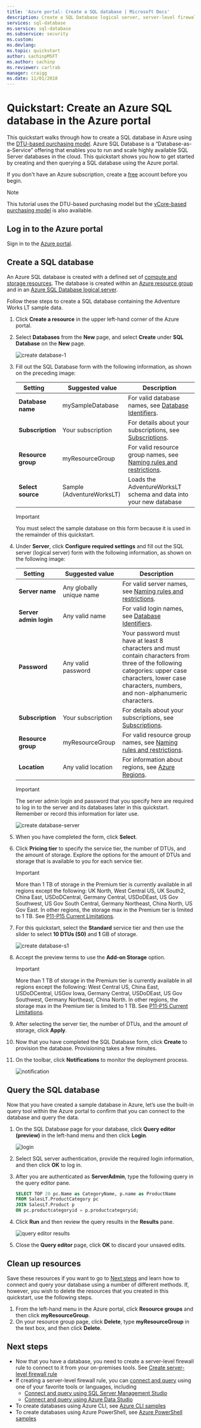 ```yaml
---
title: 'Azure portal: Create a SQL database | Microsoft Docs'
description: Create a SQL Database logical server, server-level firewall rule, and database in the Azure portal, and query it.
services: sql-database
ms.service: sql-database
ms.subservice: security
ms.custom: 
ms.devlang: 
ms.topic: quickstart
author: sachinpMSFT
ms.author: sachinp
ms.reviewer: carlrab
manager: craigg
ms.date: 11/01/2018
---
```

# Quickstart: Create an Azure SQL database in the Azure portal

This quickstart walks through how to create a SQL database in Azure using the [DTU-based purchasing model](sql-database-service-tiers-dtu.md). Azure SQL Database is a “Database-as-a-Service” offering that enables you to run and scale highly available SQL Server databases in the cloud. This quickstart shows you how to get started by creating and then querying a SQL database using the Azure portal.

If you don't have an Azure subscription, create a [free](https://azure.microsoft.com/free/) account before you begin.

  >[!NOTE]
  >This tutorial uses the DTU-based purchasing model but the [vCore-based purchasing model](sql-database-service-tiers-vcore.md) is also available.

## Log in to the Azure portal

Sign in to the [Azure portal](https://portal.azure.com/).

## Create a SQL database

An Azure SQL database is created with a defined set of [compute and storage resources](sql-database-service-tiers-dtu.md). The database is created within an [Azure resource group](../azure-resource-manager/resource-group-overview.md) and in an [Azure SQL Database logical server](sql-database-features.md).

Follow these steps to create a SQL database containing the Adventure Works LT sample data.

1. Click **Create a resource** in the upper left-hand corner of the Azure portal.

2. Select **Databases** from the **New** page, and select **Create** under **SQL Database** on the **New** page.

   ![create database-1](./media/sql-database-get-started-portal/create-database-1.png)

3. Fill out the SQL Database form with the following information, as shown on the preceding image:   

   | Setting       | Suggested value | Description |
   | ------------ | ------------------ | ------------------------------------------------- |
   | **Database name** | mySampleDatabase | For valid database names, see [Database Identifiers](https://docs.microsoft.com/sql/relational-databases/databases/database-identifiers). |
   | **Subscription** | Your subscription  | For details about your subscriptions, see [Subscriptions](https://account.windowsazure.com/Subscriptions). |
   | **Resource group**  | myResourceGroup | For valid resource group names, see [Naming rules and restrictions](https://docs.microsoft.com/azure/architecture/best-practices/naming-conventions). |
   | **Select source** | Sample (AdventureWorksLT) | Loads the AdventureWorksLT schema and data into your new database |

   > [!IMPORTANT]
   > You must select the sample database on this form because it is used in the remainder of this quickstart.
   >

4. Under **Server**, click **Configure required settings** and fill out the SQL server (logical server) form with the following information, as shown on the following image:   

   | Setting       | Suggested value | Description |
   | ------------ | ------------------ | ------------------------------------------------- |
   | **Server name** | Any globally unique name | For valid server names, see [Naming rules and restrictions](https://docs.microsoft.com/azure/architecture/best-practices/naming-conventions). |
   | **Server admin login** | Any valid name | For valid login names, see [Database Identifiers](https://docs.microsoft.com/sql/relational-databases/databases/database-identifiers). |
   | **Password** | Any valid password | Your password must have at least 8 characters and must contain characters from three of the following categories: upper case characters, lower case characters, numbers, and non-alphanumeric characters. |
   | **Subscription** | Your subscription | For details about your subscriptions, see [Subscriptions](https://account.windowsazure.com/Subscriptions). |
   | **Resource group** | myResourceGroup | For valid resource group names, see [Naming rules and restrictions](https://docs.microsoft.com/azure/architecture/best-practices/naming-conventions). |
   | **Location** | Any valid location | For information about regions, see [Azure Regions](https://azure.microsoft.com/regions/). |

   > [!IMPORTANT]
   > The server admin login and password that you specify here are required to log in to the server and its databases later in this quickstart. Remember or record this information for later use.
   >  

   ![create database-server](./media/sql-database-get-started-portal/create-database-server.png)

5. When you have completed the form, click **Select**.

6. Click **Pricing tier** to specify the service tier, the number of DTUs, and the amount of storage. Explore the options for the amount of DTUs and storage that is available to you for each service tier.

   > [!IMPORTANT]
   > More than 1 TB of storage in the Premium tier is currently available in all regions except the following: UK North, West Central US, UK South2, China East, USDoDCentral, Germany Central, USDoDEast, US Gov Southwest, US Gov South Central, Germany Northeast,  China North, US Gov East. In other regions, the storage max in the Premium tier is limited to 1 TB. See [P11-P15 Current Limitations]( sql-database-dtu-resource-limits-single-databases.md#single-database-limitations-of-p11-and-p15-when-the-maximum-size-greater-than-1-tb).  

7. For this quickstart, select the **Standard** service tier and then use the slider to select **10 DTUs (S0)** and **1** GB of storage.

   ![create database-s1](./media/sql-database-get-started-portal/create-database-s1.png)

8. Accept the preview terms to use the **Add-on Storage** option.

   > [!IMPORTANT]
   > More than 1 TB of storage in the Premium tier is currently available in all regions except the following: West Central US, China East, USDoDCentral, USGov Iowa, Germany Central, USDoDEast, US Gov Southwest, Germany Northeast,  China North. In other regions, the storage max in the Premium tier is limited to 1 TB. See [P11-P15 Current Limitations]( sql-database-dtu-resource-limits-single-databases.md#single-database-limitations-of-p11-and-p15-when-the-maximum-size-greater-than-1-tb).  

9. After selecting the server tier, the number of DTUs, and the amount of storage, click **Apply**.  

10. Now that you have completed the SQL Database form, click **Create** to provision the database. Provisioning takes a few minutes.

11. On the toolbar, click **Notifications** to monitor the deployment process.

     ![notification](./media/sql-database-get-started-portal/notification.png)

## Query the SQL database

Now that you have created a sample database in Azure, let’s use the built-in query tool within the Azure portal to confirm that you can connect to the database and query the data.

1. On the SQL Database page for your database, click **Query editor (preview)** in the left-hand menu and then click **Login**.

   ![login](./media/sql-database-get-started-portal/query-editor-login.png)

2. Select SQL server authentication, provide the required login information, and then click **OK** to log in.

3. After you are authenticated as **ServerAdmin**, type the following query in the query editor pane.

   ```sql
   SELECT TOP 20 pc.Name as CategoryName, p.name as ProductName
   FROM SalesLT.ProductCategory pc
   JOIN SalesLT.Product p
   ON pc.productcategoryid = p.productcategoryid;
   ```

4. Click **Run** and then review the query results in the **Results** pane.

   ![query editor results](./media/sql-database-get-started-portal/query-editor-results.png)

5. Close the **Query editor** page, click **OK** to discard your unsaved edits.

## Clean up resources

Save these resources if you want to go to [Next steps](#next-steps) and learn how to connect and query your database using a number of different methods. If, however, you wish to delete the resources that you created in this quickstart, use the following steps.


1. From the left-hand menu in the Azure portal, click **Resource groups** and then click **myResourceGroup**.
2. On your resource group page, click **Delete**, type **myResourceGroup** in the text box, and then click **Delete**.

## Next steps

- Now that you have a database, you need to create a server-level firewall rule to connect to it from your on-premises tools. See [Create server-level firewall rule](sql-database-get-started-portal-firewall.md)
- If creating a server-level firewall rule, you can [connect and query](sql-database-connect-query.md) using one of your favorite tools or languages, including
  - [Connect and query using SQL Server Management Studio](sql-database-connect-query-ssms.md)
  - [Connect and query using Azure Data Studio](https://docs.microsoft.com/sql/azure-data-studio/quickstart-sql-database?toc=/azure/sql-database/toc.json)
- To create databases using Azure CLI, see [Azure CLI samples](sql-database-cli-samples.md)
- To create databases using Azure PowerShell, see [Azure PowerShell samples](sql-database-powershell-samples.md)